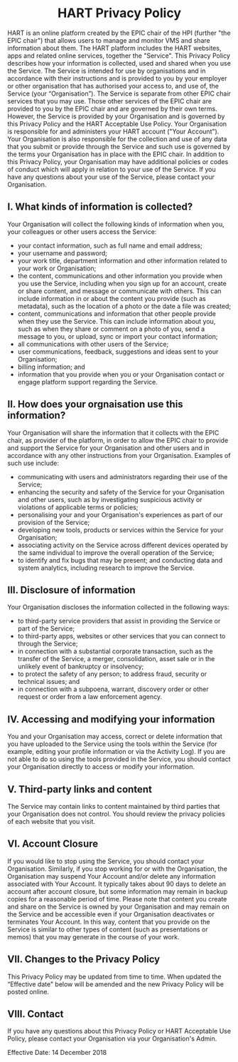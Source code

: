 # <center>HART Privacy Policy</center>

HART is an online platform created by the EPIC chair of the HPI (further "the EPIC chair") that allows users to manage and monitor VMS and share information about them. The HART platform includes the HART websites, apps and related online services, together the "Service".
This Privacy Policy describes how your information is collected, used and shared when you use the Service.
The Service is intended for use by organisations and in accordance with their instructions and is provided to you by your employer or other organisation that has authorised your access to, and use of, the Service (your “Organisation”).
The Service is separate from other EPIC chair services that you may use. Those other services of the EPIC chair are provided to you by the EPIC chair and are governed by their own terms. However, the Service is provided by your Organisation and is governed by this Privacy Policy and the HART Acceptable Use Policy.
Your Organisation is responsible for and administers your HART account ("Your Account"). Your Organisation is also responsible for the collection and use of any data that you submit or provide through the Service and such use is governed by the terms your Organisation has in place with the EPIC chair.
In addition to this Privacy Policy, your Organisation may have additional policies or codes of conduct which will apply in relation to your use of the Service.
If you have any questions about your use of the Service, please contact your Organisation.

## I. What kinds of information is collected?
Your Organisation will collect the following kinds of information when you, your colleagues or other users access the Service:

- your contact information, such as full name and email address;
- your username and password;
- your work title, department information and other information related to your work or Organisation;
- the content, communications and other information you provide when you use the Service, including when you sign up for an account, create or share content, and message or communicate with others. This can include information in or about the content you provide (such as metadata), such as the location of a photo or the date a file was created;
- content, communications and information that other people provide when they use the Service. This can include information about you, such as when they share or comment on a photo of you, send a message to you, or upload, sync or import your contact information;
- all communications with other users of the Service;
- user communications, feedback, suggestions and ideas sent to your Organisation;
- billing information; and
- information that you provide when you or your Organisation contact or engage platform support regarding the Service.


## II. How does your orgnaisation use this information?
Your Organisation will share the information that it collects with the EPIC chair, as provider of the platform, in order to allow the EPIC chair to provide and support the Service for your Organisation and other users and in accordance with any other instructions from your Organisation. Examples of such use include:

- communicating with users and administrators regarding their use of the Service;
- enhancing the security and safety of the Service for your Organisation and other users, such as by investigating suspicious activity or violations of applicable terms or policies;
- personalising your and your Organisation's experiences as part of our provision of the Service;
- developing new tools, products or services within the Service for your Organisation;
- associating activity on the Service across different devices operated by the same individual to improve the overall operation of the Service;
- to identify and fix bugs that may be present; and
conducting data and system analytics, including research to improve the Service.


## III. Disclosure of information
Your Organisation discloses the information collected in the following ways:

- to third-party service providers that assist in providing the Service or part of the Service;
- to third-party apps, websites or other services that you can connect to through the Service;
- in connection with a substantial corporate transaction, such as the transfer of the Service, a merger, consolidation, asset sale or in the unlikely event of bankruptcy or insolvency;
- to protect the safety of any person; to address fraud, security or technical issues; and
- in connection with a subpoena, warrant, discovery order or other request or order from a law enforcement agency.


## IV. Accessing and modifying your information
You and your Organisation may access, correct or delete information that you have uploaded to the Service using the tools within the Service (for example, editing your profile information or via the Activity Log). If you are not able to do so using the tools provided in the Service, you should contact your Organisation directly to access or modify your information.

## V. Third-party links and content
The Service may contain links to content maintained by third parties that your Organisation does not control. You should review the privacy policies of each website that you visit.

## VI. Account Closure
If you would like to stop using the Service, you should contact your Organisation. Similarly, if you stop working for or with the Organisation, the Organisation may suspend Your Account and/or delete any information associated with Your Account.
It typically takes about 90 days to delete an account after account closure, but some information may remain in backup copies for a reasonable period of time. Please note that content you create and share on the Service is owned by your Organisation and may remain on the Service and be accessible even if your Organisation deactivates or terminates Your Account. In this way, content that you provide on the Service is similar to other types of content (such as presentations or memos) that you may generate in the course of your work.

## VII. Changes to the Privacy Policy
This Privacy Policy may be updated from time to time. When updated the “Effective date" below will be amended and the new Privacy Policy will be posted online.

## VIII. Contact
If you have any questions about this Privacy Policy or HART Acceptable Use Policy, please contact your Organisation via your Organisation's Admin.

Effective Date: 14 December 2018